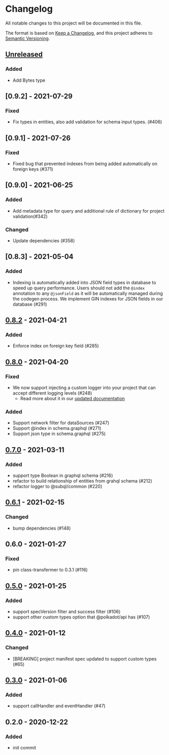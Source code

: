 # Changelog
All notable changes to this project will be documented in this file.

The format is based on [Keep a Changelog](https://keepachangelog.com/en/1.0.0/),
and this project adheres to [Semantic Versioning](https://semver.org/spec/v2.0.0.html).

## [Unreleased]
### Added
- Add Bytes type

## [0.9.2] - 2021-07-29
### Fixed
- Fix types in entities, also add validation for schema input types. (#406)

## [0.9.1] - 2021-07-26
### Fixed
- Fixed bug that prevented indexes from being added automatically on foreign keys (#371)

## [0.9.0] - 2021-06-25
### Added
- Add metadata type for query and additional rule of dictionary for project validation(#342)
### Changed
- Update dependencies (#358)

## [0.8.3] - 2021-05-04
### Added
-  Indexing is automatically added into JSON field types in database to speed up query performance. Users should not add the `@index` annotation to any `@jsonField` as it will be automatically managed during the codegen process. We implement GIN indexes for JSON fields in our database (#291)

## [0.8.2] - 2021-04-21
### Added
- Enforce index on foreign key field (#285)

## [0.8.0] - 2021-04-20
### Fixed
- We now support injecting a custom logger into your project that can accept different logging levels (#248)
    - Read more about it in our [updated documentation](https://doc.subquery.network/create/introduction.html#logging)

### Added
- Support network filter for dataSources (#247)
- Support @index in schema.graphql (#271)
- Support json type in schema.graphql (#275)

## [0.7.0] - 2021-03-11
### Added
- support type Boolean in graphql schema (#216)
- refactor to build relationship of entities from grahql schema (#212)
- refactor logger to @subql/common (#220)

## [0.6.1] - 2021-02-15
### Changed
- bump dependencies (#148)

## 0.6.0 - 2021-01-27
### Fixed
- pin class-transfermer to 0.3.1 (#116)

## [0.5.0] - 2021-01-25
### Added
- support specVersion filter and success filter (#106)
- support other custom types option that @polkadot/api has (#107)

## [0.4.0] - 2021-01-12
### Changed
- [BREAKING] project manifest spec updated to support custom types (#65)

## [0.3.0] - 2021-01-06
### Added
- support callHandler and eventHandler (#47)

## 0.2.0 - 2020-12-22
### Added
- init commit

[Unreleased]: https://github.com/subquery/subql/compare/v0.8.2...HEAD
[0.8.2]: https://github.com/subquery/subql/compare/v0.8.0...v0.8.2
[0.8.0]: https://github.com/subquery/subql/compare/v0.7.0...v0.8.0
[0.7.0]: https://github.com/subquery/subql/compare/v0.6.1...v0.7.0
[0.6.1]: https://github.com/OnFinality-io/subql/compare/v0.6.0...v0.6.1
[0.5.0]: https://github.com/OnFinality-io/subql/compare/v0.4.0...v0.5.0
[0.4.0]: https://github.com/OnFinality-io/subql/compare/v0.3.0...v0.4.0
[0.3.0]: https://github.com/OnFinality-io/subql/compare/v0.2.0...v0.3.0
